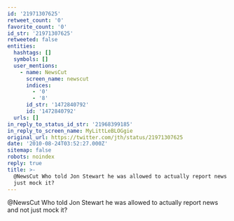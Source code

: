 ```yaml
---
id: '21971307625'
retweet_count: '0'
favorite_count: '0'
id_str: '21971307625'
retweeted: false
entities:
  hashtags: []
  symbols: []
  user_mentions:
    - name: NewsCut
      screen_name: newscut
      indices:
        - '0'
        - '8'
      id_str: '1472840792'
      id: '1472840792'
  urls: []
in_reply_to_status_id_str: '21968399185'
in_reply_to_screen_name: MyLittLeBLOGgie
original_url: https://twitter.com/jth/status/21971307625
date: '2010-08-24T03:52:27.000Z'
sitemap: false
robots: noindex
reply: true
title: >-
  @NewsCut Who told Jon Stewart he was allowed to actually report news and not
  just mock it?
---
```


@NewsCut Who told Jon Stewart he was allowed to actually report news and not just mock it?
